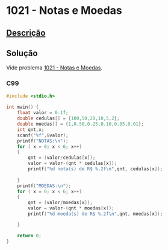 # 1021 - Notas e Moedas

## [Descrição](https://www.beecrowd.com.br/judge/pt/problems/view/1021)

## Solução

Vide problema [1021 - Notas e Moedas](../1021/README.md).

### C99

```c
#include <stdio.h>
 
int main() {
    float valor = 0.1f;
    double cedulas[] = {100,50,20,10,5,2};
    double moedas[] = {1,0.50,0.25,0.10,0.05,0.01};
    int qnt,x;
    scanf("%f",&valor);
    printf("NOTAS:\n");
    for ( x = 0; x < 6; x++)
    {
        qnt = (valor/cedulas[x]);
        valor = valor-(qnt * cedulas[x]);
        printf("%d nota(s) de R$ %.2f\n",qnt, cedulas[x]);
        
    }
    printf("MOEDAS:\n");
    for ( x = 0; x < 6; x++)
    {
        qnt = (valor/moedas[x]);
        valor = valor-(qnt * moedas[x]);
        printf("%d moeda(s) de R$ %.2f\n",qnt, moedas[x]);

    }    

    return 0;
}
```
